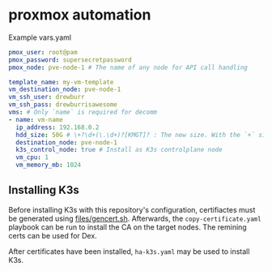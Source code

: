 # proxmox automation

Example vars.yaml

```yaml
pmox_user: root@pam
pmox_password: supersecretpassword
pmox_node: pve-node-1 # The name of any node for API call handling

template_name: my-vm-template
vm_destination_node: pve-node-1
vm_ssh_user: drewburr
vm_ssh_pass: drewburrisawesome
vms: # Only `name` is required for decomm
- name: vm-name
  ip_address: 192.168.0.2
  hdd_size: 50G # \+?\d+(\.\d+)?[KMGT]? : The new size. With the `+` sign the value is added to the actual size of the volume and without it, the value is taken as an absolute one.
  destination_node: pve-node-1
  k3s_control_node: true # Install as K3s controlplane node
  vm_cpu: 1
  vm_memory_mb: 1024
```

## Installing K3s

Before installing K3s with this repository's configuration, certifiactes must be generated using [files/gencert.sh](./files/gencert.sh). Afterwards, the `copy-certificate.yaml` playbook can be run to install the CA on the target nodes. The remining certs can be used for Dex.

After certificates have been installed, `ha-k3s.yaml` may be used to install K3s.
